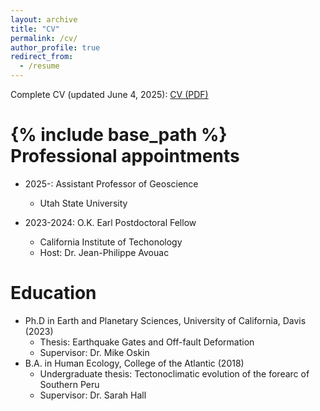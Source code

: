 ```yaml
---
layout: archive
title: "CV"
permalink: /cv/
author_profile: true
redirect_from:
  - /resume
---
```


Complete CV (updated June 4, 2025): [CV (PDF)](https://github.com/user-attachments/files/20600109/Full_CV___March__2025.pdf)



{% include base_path %}
Professional appointments 
======
* 2025-: Assistant Professor of Geoscience
  * Utah State University

* 2023-2024: O.K. Earl Postdoctoral Fellow
  * California Institute of Techonology
  * Host: Dr. Jean-Philippe Avouac
  
Education
======
* Ph.D in Earth and Planetary Sciences, University of California, Davis (2023)
  * Thesis: Earthquake Gates and Off-fault Deformation
  * Supervisor: Dr. Mike Oskin
* B.A. in Human Ecology, College of the Atlantic (2018)
  * Undergraduate thesis: Tectonoclimatic evolution of the forearc of Southern Peru
  * Supervisor: Dr. Sarah Hall


